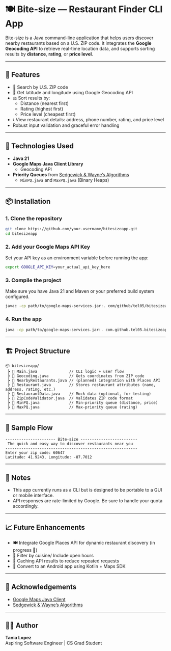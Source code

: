 # 🍽️ Bite-size — Restaurant Finder CLI App

Bite-size is a Java command-line application that helps users discover nearby restaurants based on a U.S. ZIP code. It integrates the **Google Geocoding API** to retrieve real-time location data, and supports sorting results by **distance**, **rating**, or **price level**.

---

## 🚀 Features

- 🔎 Search by U.S. ZIP code
- 📍 Get latitude and longitude using Google Geocoding API
- ⚖️ Sort results by:
  - Distance (nearest first)
  - Rating (highest first)
  - Price level (cheapest first)
- 📞 View restaurant details: address, phone number, rating, and price level
- Robust input validation and graceful error handling

---

## 🧰 Technologies Used

- **Java 21**
- **Google Maps Java Client Library**
  - Geocoding API
- **Priority Queues** from [Sedgewick & Wayne’s Algorithms](https://algs4.cs.princeton.edu/)
  - `MinPQ.java` and `MaxPQ.java` (Binary Heaps)

---

## 📦 Installation

### 1. Clone the repository
```bash
git clone https://github.com/your-username/bitesizeapp.git
cd bitesizeapp
```

### 2. Add your Google Maps API Key
Set your API key as an environment variable before running the app:
```bash
export GOOGLE_API_KEY=your_actual_api_key_here
```

### 3. Compile the project
Make sure you have Java 21 and Maven or your preferred build system configured.

```bash
javac -cp path/to/google-maps-services.jar:. com/github/tel05/bitesizeapp/*.java
```

### 4. Run the app
```bash
java -cp path/to/google-maps-services.jar:. com.github.tel05.bitesizeapp.Main
```

---

## 🏗️ Project Structure

```
📦 bitesizeapp/
 ┣ 📄 Main.java              // CLI logic + user flow
 ┣ 📄 Geocoding.java         // Gets coordinates from ZIP code
 ┣ 📄 NearbyRestaurants.java // (planned) integration with Places API
 ┣ 📄 Restaurant.java        // Stores restaurant attributes (name, address, rating, etc.)
 ┣ 📄 RestaurantData.java    // Mock data (optional, for testing)
 ┣ 📄 ZipCodeValidator.java  // Validates ZIP code format
 ┣ 📄 MinPQ.java             // Min-priority queue (distance, price)
 ┣ 📄 MaxPQ.java             // Max-priority queue (rating)
```

---

## 🧪 Sample Flow

```
---------------------- Bite-size -------------------------
 The quick and easy way to discover restaurants near you
----------------------------------------------------------
Enter your zip code: 60647
Latitude: 41.9243, Longitude: -87.7012
```

---

## 📌 Notes

- This app currently runs as a CLI but is designed to be portable to a GUI or mobile interface.
- API responses are rate-limited by Google. Be sure to handle your quota accordingly.

---

## 📈 Future Enhancements

- 🍽️ Integrate Google Places API for dynamic restaurant discovery (in progress 🚧)
- 🧾 Filter by cuisine/ Include open hours
- 🛑 Caching API results to reduce repeated requests
- 📱 Convert to an Android app using Kotlin + Maps SDK

---

## 🤝 Acknowledgements

- [Google Maps Java Client](https://github.com/googlemaps/google-maps-services-java)
- [Sedgewick & Wayne’s Algorithms](https://algs4.cs.princeton.edu/home/)

---

## 👩‍💻 Author

**Tania Lopez**  
Aspiring Software Engineer | CS Grad Student  

